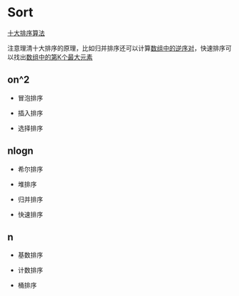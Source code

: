 # Sort

[十大排序算法](./code/排序数组.java)

注意理清十大排序的原理，比如归并排序还可以计算[数组中的逆序对](./code/数组中的逆序对.java)，快速排序可以找出[数组中的第K个最大元素](./code/数组中的第K个最大元素.java)

## on^2

+ 冒泡排序

+ 插入排序

+ 选择排序

## nlogn

+ 希尔排序

+ 堆排序

+ 归并排序

+ 快速排序

## n

+ 基数排序

+ 计数排序

+ 桶排序


